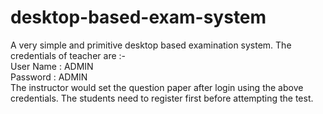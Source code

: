 # desktop-based-exam-system
A very simple and primitive desktop based examination system.
The credentials of teacher are :-  
User Name : ADMIN  
Password : ADMIN  
The instructor would set the question paper after login using the above credentials.
The students need to register first before attempting the test.
